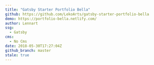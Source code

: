 ```yaml
---
title: "Gatsby Starter Portfolio Bella"
github: https://github.com/LekoArts/gatsby-starter-portfolio-bella
demo: https://portfolio-bella.netlify.com/
author: Lennart
ssg:
  - Gatsby
cms:
  - No Cms
date: 2018-05-30T17:27:04Z
github_branch: master
stale: true
---
```

